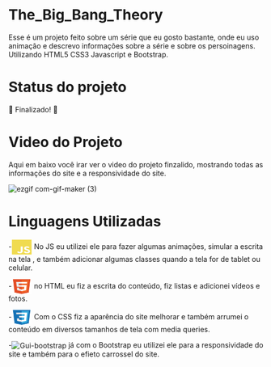 # The_Big_Bang_Theory
 Esse é um projeto feito sobre um série que eu gosto bastante, onde eu uso animação e descrevo informações sobre a série e sobre os persoinagens. Utilizando HTML5 CSS3 Javascript e Bootstrap.
 
 # Status do projeto
 🚀 Finalizado! 🚀
 
 # Video do Projeto
 <p>Aqui em baixo você irar ver o video do projeto finzalido, mostrando todas as informações do site e a responsividade do site.</p>
 
 ![ezgif com-gif-maker (3)](https://user-images.githubusercontent.com/98974275/162484904-c8f5e87c-94fa-4b9c-8273-b270e0f6fd9c.gif)
 
 
  # Linguagens Utilizadas
  -<img align="center" alt="Gui-Js" height="30" width="40" src="https://raw.githubusercontent.com/devicons/devicon/master/icons/javascript/javascript-plain.svg"> No JS eu utilizei ele para fazer algumas animações, simular a escrita na tela , e também adicionar algumas classes quando a tela for de tablet ou celular.
  
  -<img align="center" alt="Gui-HTML" height="30" width="40" src="https://raw.githubusercontent.com/devicons/devicon/master/icons/html5/html5-original.svg"> no HTML eu fiz a escrita do conteúdo, fiz listas e adicionei vídeos e fotos.
  
  -<img align="center" alt="Gui-CSS" height="30" width="40" src="https://raw.githubusercontent.com/devicons/devicon/master/icons/css3/css3-original.svg"> Com o CSS fiz a aparência do site melhorar e também arrumei o conteúdo em diversos tamanhos de tela com media queries.
  
  -<img align="center" alt="Gui-bootstrap" height="30" width="40" src="https://cdn.jsdelivr.net/gh/devicons/devicon/icons/bootstrap/bootstrap-original.svg" /> já com o Bootstrap eu utilizei ele para a responsividade do site e também para o efieto carrossel do site.
